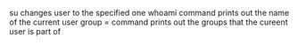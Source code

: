 su changes user to the specified one
whoami command prints out the name of the current user
group = command prints out the groups that the cureent user is part of
